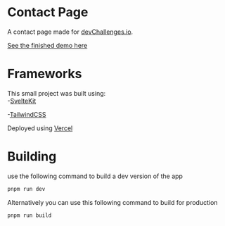 # Contact Page

A contact page made for [devChallenges.io](https://devchallenges.io/challenges).

[See the finished demo here](https://dev-challenges-contact-page-bice.vercel.app)

# Frameworks
This small project was built using:\
-[SvelteKit](https://kit.svelte.dev)

-[TailwindCSS](https://tailwindcss.com)

Deployed using [Vercel](https://vercel.com)

# Building
use the following command to build a dev version of the app
```bash
pnpm run dev
```

Alternatively you can use this following command to build for production
```bash
pnpm run build
```
